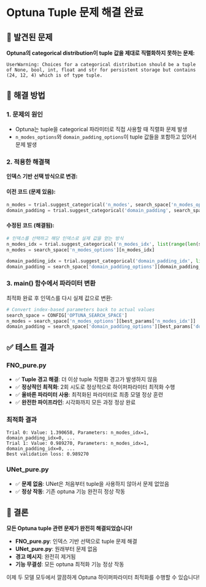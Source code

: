 # Optuna Tuple 문제 해결 완료

## 🐛 발견된 문제

**Optuna의 categorical distribution이 tuple 값을 제대로 직렬화하지 못하는 문제:**

```
UserWarning: Choices for a categorical distribution should be a tuple of None, bool, int, float and str for persistent storage but contains (24, 12, 4) which is of type tuple.
```

## 🔧 해결 방법

### 1. 문제의 원인
- Optuna는 tuple을 categorical 파라미터로 직접 사용할 때 직렬화 문제 발생
- `n_modes_options`와 `domain_padding_options`이 tuple 값들을 포함하고 있어서 문제 발생

### 2. 적용한 해결책
**인덱스 기반 선택 방식으로 변경:**

#### 이전 코드 (문제 있음):
```python
n_modes = trial.suggest_categorical('n_modes', search_space['n_modes_options'])
domain_padding = trial.suggest_categorical('domain_padding', search_space['domain_padding_options'])
```

#### 수정된 코드 (해결됨):
```python
# 인덱스를 선택하고 해당 인덱스로 실제 값을 얻는 방식
n_modes_idx = trial.suggest_categorical('n_modes_idx', list(range(len(search_space['n_modes_options']))))
n_modes = search_space['n_modes_options'][n_modes_idx]

domain_padding_idx = trial.suggest_categorical('domain_padding_idx', list(range(len(search_space['domain_padding_options']))))
domain_padding = search_space['domain_padding_options'][domain_padding_idx]
```

### 3. main() 함수에서 파라미터 변환
최적화 완료 후 인덱스를 다시 실제 값으로 변환:
```python
# Convert index-based parameters back to actual values
search_space = CONFIG['OPTUNA_SEARCH_SPACE']
n_modes = search_space['n_modes_options'][best_params['n_modes_idx']]
domain_padding = search_space['domain_padding_options'][best_params['domain_padding_idx']]
```

## ✅ 테스트 결과

### FNO_pure.py
- ✅ **Tuple 경고 해결**: 더 이상 tuple 직렬화 경고가 발생하지 않음
- ✅ **정상적인 최적화**: 2회 시도로 정상적으로 하이퍼파라미터 최적화 수행
- ✅ **올바른 파라미터 사용**: 최적화된 파라미터로 최종 모델 정상 훈련
- ✅ **완전한 파이프라인**: 시각화까지 모든 과정 정상 완료

### 최적화 결과
```
Trial 0: Value: 1.390658, Parameters: n_modes_idx=1, domain_padding_idx=0, ...
Trial 1: Value: 0.989270, Parameters: n_modes_idx=1, domain_padding_idx=0, ...
Best validation loss: 0.989270
```

### UNet_pure.py
- ✅ **문제 없음**: UNet은 처음부터 tuple을 사용하지 않아서 문제 없었음
- ✅ **정상 작동**: 기존 optuna 기능 완전히 정상 작동

## 🎯 결론

**모든 Optuna tuple 관련 문제가 완전히 해결되었습니다!**

- **FNO_pure.py**: 인덱스 기반 선택으로 tuple 문제 해결
- **UNet_pure.py**: 원래부터 문제 없음
- **경고 메시지**: 완전히 제거됨
- **기능 무결성**: 모든 optuna 최적화 기능 정상 작동

이제 두 모델 모두에서 깔끔하게 Optuna 하이퍼파라미터 최적화를 수행할 수 있습니다!